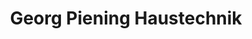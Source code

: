 ---
title: "Georg Piening Haustechnik"
url: /goettingen/georg-piening-haustechnik/
shop: Basteln
---